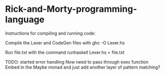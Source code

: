 # Rick-and-Morty-programming-language
Instructions for compiling and running code:

Compile the Lexer and CodeGen files with ghc -O Lexer.hs

Run file.txt with the command runhaskell Lexer.hs < file.txt

TODO:
started error handling
Now need to pass through exec function
Embed in the Maybe monad and just add another layer of pattern matching?
